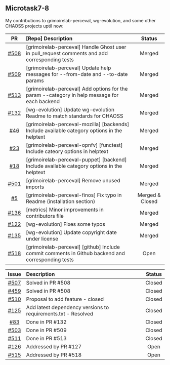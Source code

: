 ## Microtask7-8

My contributions to grimoirelab-perceval, wg-evolution, and some other CHAOSS projects uptil now: 

|  PR | [Repo] Description | Status |
| :---: | :--- | :---: |
|  [#508](https://github.com/chaoss/grimoirelab-perceval/pull/508) | [grimoirelab-perceval] Handle Ghost user in pull_request comments and add corresponding tests | Merged |
|  [#509](https://github.com/chaoss/grimoirelab-perceval/pull/509) | [grimoirelab-perceval] Update help messages for --from-date and --to-date params | Merged|
|  [#513](https://github.com/chaoss/grimoirelab-perceval/pull/513 "#513") | [grimoirelab-perceval] Add options for the param --category in help message for each backend | Merged |
|  [#132](https://github.com/chaoss/wg-gmd/pull/132) | [wg-evolution] Update wg-evolution Readme to match standards for CHAOSS | Merged |
|  [#46](https://github.com/chaoss/grimoirelab-perceval-mozilla/pull/46) | [grimoirelab-perceval-mozilla] [backends] Include available category options in the helptext | Merged |
|  [#23](https://github.com/chaoss/grimoirelab-perceval-opnfv/pull/23) | [grimoirelab-perceval-opnfv] [functest] Include cateory options in helptext | Merged |
|  [#18](https://github.com/chaoss/grimoirelab-perceval-puppet/pull/18) | [grimoirelab-perceval-puppet] [backend] Include available category options in the helptext | Merged |
|  [#501](https://github.com/chaoss/grimoirelab-perceval/pull/501) | [grimoirelab-perceval] Remove unused imports | Merged |
|  [#5](https://github.com/Bitergia/grimoirelab-perceval-finos/pull/5) | [grimoirelab-perceval-finos] Fix typo in Readme (installation section) | Merged & Closed |
|  [#136](https://github.com/chaoss/metrics/pull/136) | [metrics] Minor improvements in contributors file | Merged |
|  [#122](https://github.com/chaoss/wg-gmd/pull/122) | [wg-evolution] Fixes some typos | Merged |
|  [#135](https://github.com/chaoss/wg-gmd/pull/135) | [wg-evolution] Update copyright date under license | Merged |
|  [#518](https://github.com/chaoss/grimoirelab-perceval/pull/518) | [grimoirelab-perceval] [github] Include commit comments in Github backend and corresponding tests | Open |



|  Issue | Description | Status |
| :---: | :--- | :---: |
|  [#507](https://github.com/chaoss/grimoirelab-perceval/issues/507) | Solved in PR #508 | Closed |
|  [#459](https://github.com/chaoss/grimoirelab-perceval/issues/459) | Solved in PR #508 | Closed |
|  [#510](https://github.com/chaoss/grimoirelab-perceval/issues/510) | Proposal to add feature - closed | Closed |
|  [#125](https://github.com/chaoss/grimoirelab-manuscripts/issues/125) | Add latest dependency versions to requirements.txt - Resolved | Closed |
|  [#83](https://github.com/chaoss/wg-gmd/issues/83) | Done in PR #132| Closed |
|  [#503](https://github.com/chaoss/grimoirelab-perceval/issues/503) | Done in PR #509 | Closed |
|  [#511](https://github.com/chaoss/grimoirelab-perceval/issues/511) | Done in PR #513 | Closed |
|  [#126](https://github.com/chaoss/grimoirelab-manuscripts/issues/126) | Addressed by PR #127 | Open |
|  [#515](https://github.com/chaoss/grimoirelab-perceval/issues/515 "#515") | Addressed by PR #518 | Open |
